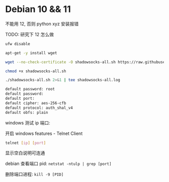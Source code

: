 # Debian 10 && 11

不能用 12, 否则 python xyz 安装报错

TODO: 研究下 12 怎么做

```sh
ufw disable

apt-get -y install wget

wget --no-check-certificate -O shadowsocks-all.sh https://raw.githubusercontent.com/teddysun/shadowsocks_install/master/shadowsocks-all.sh

chmod +x shadowsocks-all.sh

./shadowsocks-all.sh 2>&1 | tee shadowsocks-all.log

```

```sh
default password: root
default password:
default port:
default cipher: aes-256-cfb
default protocol: auth_shal_v4
default obfs: plain
```

windows 测试 ip 端口:

开启 windows features - Telnet Client

```bash
telnet [ip] [port]
```

显示空白说明可连通

debian 查看端口 pid: `netstat -ntulp | grep [port]`

删除端口进程: `kill -9 [PID]`
